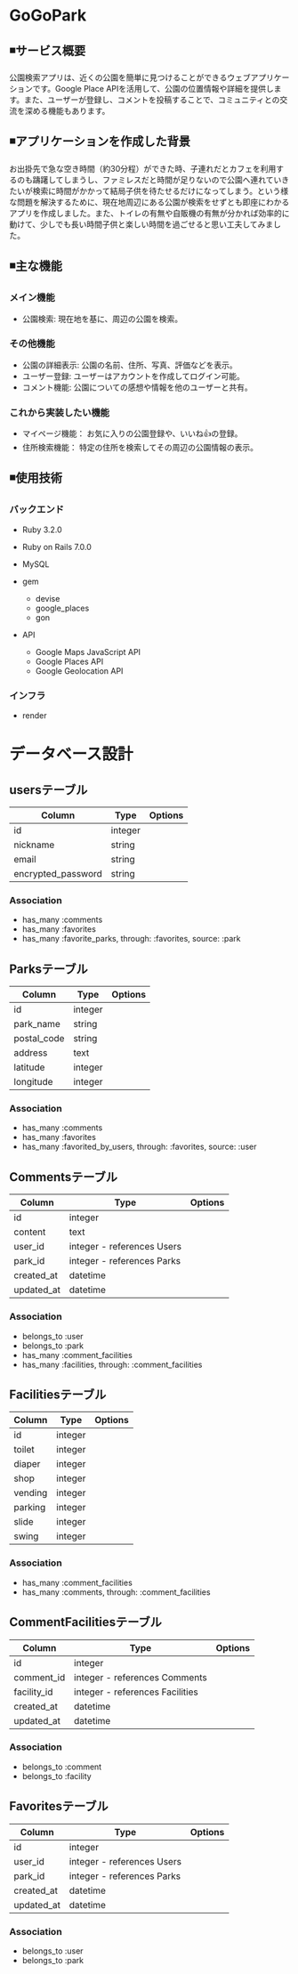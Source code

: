 # GoGoPark

## ◾サービス概要
公園検索アプリは、近くの公園を簡単に見つけることができるウェブアプリケーションです。Google Place APIを活用して、公園の位置情報や詳細を提供します。また、ユーザーが登録し、コメントを投稿することで、コミュニティとの交流を深める機能もあります。

## ◾アプリケーションを作成した背景
お出掛先で急な空き時間（約30分程）ができた時、子連れだとカフェを利用するのも躊躇してしまうし、ファミレスだと時間が足りないので公園へ連れていきたいが検索に時間がかかって結局子供を待たせるだけになってしまう。という様な問題を解決するために、現在地周辺にある公園が検索をせずとも即座にわかるアプリを作成しました。また、トイレの有無や自販機の有無が分かれば効率的に動けて、少しでも長い時間子供と楽しい時間を過ごせると思い工夫してみました。


## ◾主な機能

### メイン機能
- 公園検索: 現在地を基に、周辺の公園を検索。

### その他機能
- 公園の詳細表示: 公園の名前、住所、写真、評価などを表示。
- ユーザー登録: ユーザーはアカウントを作成してログイン可能。
- コメント機能: 公園についての感想や情報を他のユーザーと共有。

### これから実装したい機能
- マイページ機能： お気に入りの公園登録や、いいね👍の登録。
- 住所検索機能： 特定の住所を検索してその周辺の公園情報の表示。

## ◾使用技術
### バックエンド
- Ruby 3.2.0
- Ruby on Rails 7.0.0
- MySQL
- gem
  - devise
  - google_places
  - gon

- API
  - Google Maps JavaScript API
  - Google Places API
  - Google Geolocation API
    
### インフラ
- render

# データベース設計
## usersテーブル

| Column             | Type    | Options     |
| ------------------ | ------  | ----------- |
| id                 | integer |
| nickname           | string  |
| email              | string  |
| encrypted_password | string  |

### Association
- has_many :comments
- has_many :favorites
- has_many :favorite_parks, through: :favorites, source: :park

## Parksテーブル
| Column             | Type    | Options     |
| ------------------ | ------  | ----------- |
| id                 | integer |
| park_name          | string  |
| postal_code        | string  |
| address            | text    |
| latitude           | integer |
| longitude          | integer |

### Association
- has_many :comments
- has_many :favorites
- has_many :favorited_by_users, through: :favorites, source: :user  

## Commentsテーブル
| Column             | Type    | Options     |
| ------------------ | ------  | ----------- |
| id                 | integer |
| content            | text    |
| user_id            | integer - references Users |
| park_id            | integer - references Parks |
| created_at         | datetime |
| updated_at         | datetime |

### Association
- belongs_to :user
- belongs_to :park
- has_many :comment_facilities
- has_many :facilities, through: :comment_facilities

## Facilitiesテーブル
| Column             | Type    | Options     |
| ------------------ | ------  | ----------- |
| id                 | integer |
| toilet             | integer |
| diaper             | integer |
| shop               | integer |
| vending            | integer |
| parking            | integer |
| slide              | integer |
| swing              | integer |

### Association
- has_many :comment_facilities
- has_many :comments, through: :comment_facilities

## CommentFacilitiesテーブル
| Column             | Type    | Options     |
| ------------------ | ------  | ----------- |
| id                 |  integer |
| comment_id         | integer - references Comments |
| facility_id        | integer - references Facilities |
| created_at         | datetime |
| updated_at         | datetime |

### Association
- belongs_to :comment
- belongs_to :facility


## Favoritesテーブル
| Column             | Type    | Options     |
| ------------------ | ------  | ----------- |
| id                 | integer |
| user_id            | integer - references Users |
| park_id            | integer - references Parks |
| created_at         | datetime |
| updated_at         | datetime |

### Association
- belongs_to :user
- belongs_to :park

